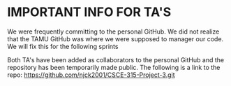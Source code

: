 # IMPORTANT INFO FOR TA'S

We were frequently committing to the personal GitHub. We did not realize that the TAMU GitHub was where we were supposed to manager our code. We will fix this for the following sprints

Both TA's have been added as collaborators to the personal GitHub and the repository has been temporarily made public. The following is a link to the repo: https://github.com/njck2001/CSCE-315-Project-3.git
